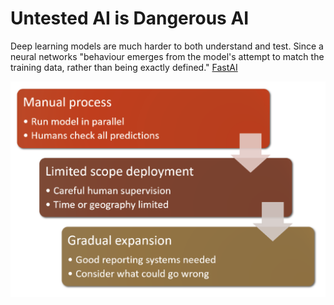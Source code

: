 # Untested AI is Dangerous AI

Deep learning models are much harder to both understand and test. Since a neural networks "behaviour emerges from the model's attempt to match the training data, rather than being exactly defined." [FastAI](https://course.fast.ai/)

![Monitor your AI](images/safety.png) 
